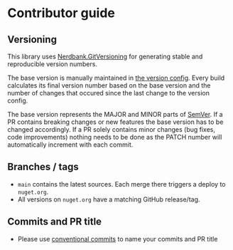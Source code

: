 # Contributor guide

## Versioning

This library uses [Nerdbank.GitVersioning](https://github.com/AArnott/Nerdbank.GitVersioning) for generating stable and reproducible version numbers.

The base version is manually maintained in [the version config](version.json). Every build calculates its final version number based on the base version and the number of changes that occured since the last change to the version config.

The base version represents the MAJOR and MINOR parts of [SemVer](https://semver.org). If a PR contains breaking changes or new features the base version has to be changed accordingly. If a PR solely contains minor changes (bug fixes, code improvements) nothing needs to be done as the PATCH number will automatically increment with each commit.

## Branches / tags

- `main` contains the latest sources. Each merge there triggers a deploy to `nuget.org`.
- All versions on `nuget.org` have a matching GitHub release/tag.

## Commits and PR title

- Please use [conventional commits](https://www.conventionalcommits.org/en/v1.0.0/) to name your commits and PR title